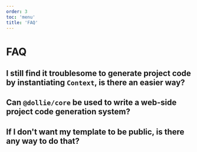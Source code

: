 ```yaml
---
order: 3
toc: 'menu'
title: 'FAQ'
---
```


# FAQ

## I still find it troublesome to generate project code by instantiating `Context`, is there an easier way?

## Can `@dollie/core` be used to write a web-side project code generation system?

## If I don't want my template to be public, is there any way to do that?
